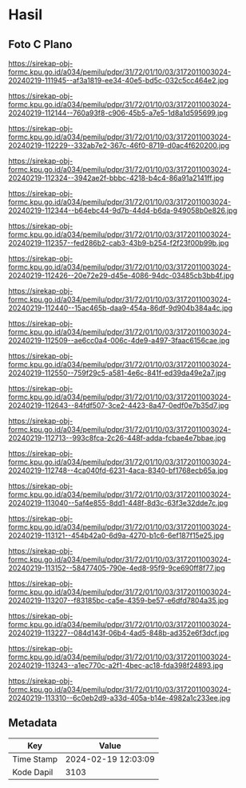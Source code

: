 # Hasil

## Foto C Plano

https://sirekap-obj-formc.kpu.go.id/a034/pemilu/pdpr/31/72/01/10/03/3172011003024-20240219-111945--af3a1819-ee34-40e5-bd5c-032c5cc464e2.jpg

https://sirekap-obj-formc.kpu.go.id/a034/pemilu/pdpr/31/72/01/10/03/3172011003024-20240219-112144--760a93f8-c906-45b5-a7e5-1d8a1d595699.jpg

https://sirekap-obj-formc.kpu.go.id/a034/pemilu/pdpr/31/72/01/10/03/3172011003024-20240219-112229--332ab7e2-367c-46f0-8719-d0ac4f620200.jpg

https://sirekap-obj-formc.kpu.go.id/a034/pemilu/pdpr/31/72/01/10/03/3172011003024-20240219-112324--3942ae2f-bbbc-4218-b4c4-86a91a2141ff.jpg

https://sirekap-obj-formc.kpu.go.id/a034/pemilu/pdpr/31/72/01/10/03/3172011003024-20240219-112344--b64ebc44-9d7b-44d4-b6da-949058b0e826.jpg

https://sirekap-obj-formc.kpu.go.id/a034/pemilu/pdpr/31/72/01/10/03/3172011003024-20240219-112357--fed286b2-cab3-43b9-b254-f2f23f00b99b.jpg

https://sirekap-obj-formc.kpu.go.id/a034/pemilu/pdpr/31/72/01/10/03/3172011003024-20240219-112426--20e72e29-d45e-4086-94dc-03485cb3bb4f.jpg

https://sirekap-obj-formc.kpu.go.id/a034/pemilu/pdpr/31/72/01/10/03/3172011003024-20240219-112440--15ac465b-daa9-454a-86df-9d904b384a4c.jpg

https://sirekap-obj-formc.kpu.go.id/a034/pemilu/pdpr/31/72/01/10/03/3172011003024-20240219-112509--ae6cc0a4-006c-4de9-a497-3faac6156cae.jpg

https://sirekap-obj-formc.kpu.go.id/a034/pemilu/pdpr/31/72/01/10/03/3172011003024-20240219-112550--759f29c5-a581-4e6c-841f-ed39da49e2a7.jpg

https://sirekap-obj-formc.kpu.go.id/a034/pemilu/pdpr/31/72/01/10/03/3172011003024-20240219-112643--84fdf507-3ce2-4423-8a47-0edf0e7b35d7.jpg

https://sirekap-obj-formc.kpu.go.id/a034/pemilu/pdpr/31/72/01/10/03/3172011003024-20240219-112713--993c8fca-2c26-448f-adda-fcbae4e7bbae.jpg

https://sirekap-obj-formc.kpu.go.id/a034/pemilu/pdpr/31/72/01/10/03/3172011003024-20240219-112748--4ca040fd-6231-4aca-8340-bf1768ecb65a.jpg

https://sirekap-obj-formc.kpu.go.id/a034/pemilu/pdpr/31/72/01/10/03/3172011003024-20240219-113040--5af4e855-8dd1-448f-8d3c-63f3e32dde7c.jpg

https://sirekap-obj-formc.kpu.go.id/a034/pemilu/pdpr/31/72/01/10/03/3172011003024-20240219-113121--454b42a0-6d9a-4270-b1c6-6ef187f15e25.jpg

https://sirekap-obj-formc.kpu.go.id/a034/pemilu/pdpr/31/72/01/10/03/3172011003024-20240219-113152--58477405-790e-4ed8-95f9-9ce690ff8f77.jpg

https://sirekap-obj-formc.kpu.go.id/a034/pemilu/pdpr/31/72/01/10/03/3172011003024-20240219-113207--f83185bc-ca5e-4359-be57-e6dfd7804a35.jpg

https://sirekap-obj-formc.kpu.go.id/a034/pemilu/pdpr/31/72/01/10/03/3172011003024-20240219-113227--084d143f-06b4-4ad5-848b-ad352e6f3dcf.jpg

https://sirekap-obj-formc.kpu.go.id/a034/pemilu/pdpr/31/72/01/10/03/3172011003024-20240219-113243--a1ec770c-a2f1-4bec-ac18-fda398f24893.jpg

https://sirekap-obj-formc.kpu.go.id/a034/pemilu/pdpr/31/72/01/10/03/3172011003024-20240219-113310--6c0eb2d9-a33d-405a-b14e-4982a1c233ee.jpg


## Metadata

| Key        | Value               |
| ---------- | ------------------- |
| Time Stamp | 2024-02-19 12:03:09 |
| Kode Dapil | 3103                |



